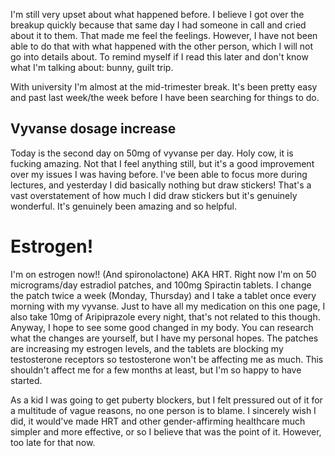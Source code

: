 I'm still very upset about what happened before. I believe I got over the breakup quickly because that same day I had someone in call and cried about it to them. That made me feel the feelings. However, I have not been able to do that with what happened with the other person, which I will not go into details about. To remind myself if I read this later and don't know what I'm talking about: bunny, guilt trip. 

With university I'm almost at the mid-trimester break. It's been pretty easy and past last week/the week before I have been searching for things to do.
## Vyvanse dosage increase
Today is the second day on 50mg of vyvanse per day. Holy cow, it is fucking amazing. Not that I feel anything still, but it's a good improvement over my issues I was having before. I've been able to focus more during lectures, and yesterday I did basically nothing but draw stickers! That's a vast overstatement of how much I did draw stickers but it's genuinely wonderful. It's genuinely been amazing and so helpful. 
# Estrogen!
I'm on estrogen now!! (And spironolactone) AKA HRT. Right now I'm on 50 micrograms/day estradiol patches, and 100mg Spiractin tablets. I change the patch twice a week (Monday, Thursday) and I take a tablet once every morning with my vyvanse. Just to have all my medication on this one page, I also take 10mg of Aripiprazole every night, that's not related to this though. Anyway, I hope to see some good changed in my body. You can research what the changes are yourself, but I have my personal hopes. The patches are increasing my estrogen levels, and the tablets are blocking my testosterone receptors so testosterone won't be affecting me as much. This shouldn't affect me for a few months at least, but I'm so happy to have started.

As a kid I was going to get puberty blockers, but I felt pressured out of it for a multitude of vague reasons, no one person is to blame. I sincerely wish I did, it would've made HRT and other gender-affirming healthcare much simpler and more effective, or so I believe that was the point of it. However, too late for that now.